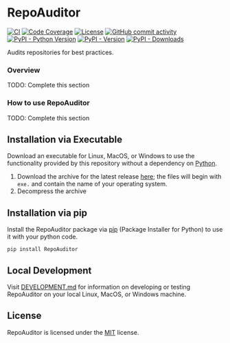 # RepoAuditor

<!-- BEGIN: Exclude Package -->
[![CI](https://github.com/gt-sse-center/RepoAuditor/actions/workflows/standard.yaml/badge.svg?event=push)](https://github.com/gt-sse-center/RepoAuditor/actions/workflows/standard.yaml)
[![Code Coverage](https://img.shields.io/endpoint?url=https://gist.githubusercontent.com/davidbrownell/2f9d770d13e3a148424f374f74d41f4b/raw/RepoAuditor_coverage.json)](https://github.com/gt-sse-center/RepoAuditor/actions)
[![License](https://img.shields.io/github/license/gt-sse-center/RepoAuditor?color=dark-green)](https://github.com/gt-sse-center/RepoAuditor/blob/master/LICENSE.txt)
[![GitHub commit activity](https://img.shields.io/github/commit-activity/y/gt-sse-center/RepoAuditor?color=dark-green)](https://github.com/gt-sse-center/RepoAuditor/commits/main/)
[![PyPI - Python Version](https://img.shields.io/pypi/pyversions/RepoAuditor?color=dark-green)](https://pypi.org/project/repoauditor/)
[![PyPI - Version](https://img.shields.io/pypi/v/RepoAuditor?color=dark-green)](https://pypi.org/project/repoauditor/)
[![PyPI - Downloads](https://img.shields.io/pypi/dm/RepoAuditor)](https://pypistats.org/packages/repoauditor)
<!-- END: Exclude Package -->

Audits repositories for best practices.

### Overview

TODO: Complete this section

### How to use RepoAuditor

TODO: Complete this section

## Installation via Executable

Download an executable for Linux, MacOS, or Windows to use the functionality provided by this repository without a dependency on [Python](https://www.python.org).

1. Download the archive for the latest release [here](https://github.com/gt-sse-center/RepoAuditor/releases/latest); the files will begin with `exe.` and contain the name of your operating system.
2. Decompress the archive

## Installation via pip

Install the RepoAuditor package via [pip](https://pip.pypa.io/en/stable/) (Package Installer for Python) to use it with your python code.

`pip install RepoAuditor`

<!-- BEGIN: Exclude Package -->
## Local Development

Visit [DEVELOPMENT.md](https://github.com/gt-sse-center/RepoAuditor/blob/main/DEVELOPMENT.md) for information on developing or testing RepoAuditor on your local Linux, MacOS, or Windows machine.
<!-- END: Exclude Package -->

## License

RepoAuditor is licensed under the <a href="https://choosealicense.com/licenses/mit/" target="_blank">MIT</a> license.
